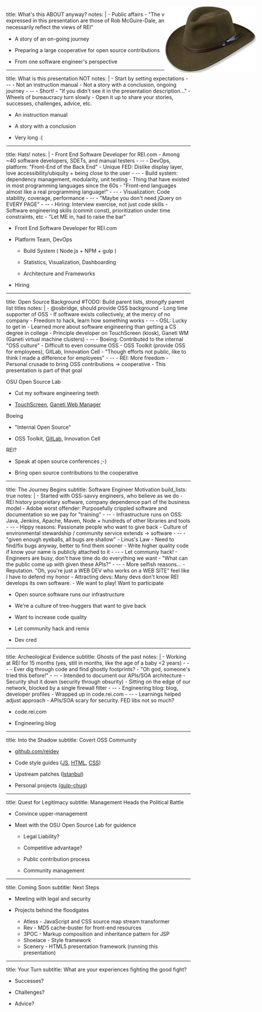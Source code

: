 title: What's this ABOUT anyway?
notes: |
    - Public affairs
    - "The views expressed in this presentation are those of Rob McGuire-Dale, and do not necessarily reﬂect the views of REI"

- A story of an on-going journey

- Preparing a large cooperative for open source contributions

- From one software engineer's perspective

---

title: What is this presentation NOT
notes: |
    - Start by setting expectations
    - --
    - Not an instruction manual
    - Not a story with a conclusion, ongoing journey
    - --
    - Short!
    - "If you didn't see it in the presentation description..."
    - Wheels of bureaucracy turn slowly
    - Open it up to share your stories, successes, challenges, advice, etc.

- An instruction manual

- A story with a conclusion

- Very long :(

---

title: Hats!
notes: |
    - Front End Software Developer for REI.com
    - Among ~40 software developers, SDETs, and manual testers
    - --
    - DevOps, platform: "Front-End of the Back End"
    - Unique FED: Dislike display layer, love accessibility/ubiquity + being close to the user
    - --
    - Build system: dependency management, modularity, unit testing
    - Thing that have existed in most programming languages since the 60s
    - "Front-end languages almost like a real programming language!"
    - --
    - Visualization: Code stability, coverage, performance
    - --
    - "Maybe you don't need jQuery on EVERY PAGE"
    - --
    - Hiring: Interview exercise, not just code skills
    - Software engineering skills (commit const), prioritization under time constraints, etc
    - "Let ME in, had to raise the bar"

<img
  style="
    width:    250px;
    position: absolute;
    right:    50px;
    top:      50px"
  src='images/hat.jpg'>

- Front End Software Developer for REI.com

- Platform Team, DevOps

  - Build System ( Node.js + NPM + gulp )

  - Statistics, Visualization, Dashboarding

  - Architecture and Frameworks

- Hiring

---

title: Open Source Background
#TODO: Build parent lists, strongify parent list titles
notes: |
    - @osbridge, should provide OSS background
    - Long time supporter of OSS
    - If software exists collectively, at the mercy of no company
    - Freedom to hack, learn how something works
    - --
    - OSL: Lucky to get in
    - Learned more about software engineering than getting a CS degree in college
    - Principle developer on TouchScreen (kiosk), Ganeti WM (Ganeti virtual machine clusters)
    - --
    - Boeing: Contributed to the internal "OSS culture"
    - Difficult to even consume OSS
    - OSS Toolkit (provide OSS for employees), GitLab, Innovation Cell
    - "Though efforts not public, like to think I made a difference for employees"
    - --
    - REI: More freedom
    - Personal crusade to bring OSS contributions -> cooperative
    - This presentation is part of that goal

OSU Open Source Lab

  - Cut my software engineering teeth

  - [TouchScreen](https://code.osuosl.org/projects/touchscreen), [Ganeti Web Manager](https://code.osuosl.org/projects/ganeti-webmgr)

Boeing

  - "Internal Open Source"

  - OSS Toolkit, [GitLab](https://www.gitlab.com/), Innovation Cell

REI?

  - Speak at open source conferences ;-)

  - Bring open source contributions to the cooperative

---

title: The Journey Begins
subtitle: Software Engineer Motivation
build_lists: true
notes: |
    - Started with OSS-savvy engineers, who believe as we do
    - REI history proprietary software, company dependence part of the business model
    - Adobe worst offender: Purposefully crippled software and documentation so we pay for "training"
    - --
    - Infrastructure runs on OSS: Java, Jenkins, Apache, Maven, Node + hundreds of other libraries and tools
    - --
    - Hippy reasons: Passionate people who want to give back
    - Culture of environmental stewardship / community service extends -> software
    - --
    - "given enough eyeballs, all bugs are shallow" - Linus's Law
    - Need to find/fix bugs anyway, better to find them sooner
    - Write higher quality code if know your name is publicly attached to it
    - --
    - Let communiy hack!
    - Engineers are busy, don't have time do do everything we want
    - "What can the public come up with given these APIs?"
    - --
    - More selfish reasons...
    - Reputation. "Oh, you're just a WEB DEV who works on a WEB SITE" feel like I have to defend my honor
    - Attracting devs: Many devs don't know REI develops its own software.
    - We want to play! Want to participate

- Open source software runs our infrastructure

- We're a culture of tree-huggers that want to give back

- Want to increase code quality

- Let community hack and remix

- Dev cred

---

title: Archeological Evidence
subtitle: Ghosts of the past
notes: |
    - Working at REI for 15 months (yes, still in months, like the age of a baby <2 years)
    - --
    - Ever dig through code and find ghostly footprints?
    - "Oh god, someone's tried this before!"
    - --
    - Intended to document our APIs/SOA architecture
    - Security shut it down (security through obsurity)
    - Sitting on the edge of our network, blocked by a single firewall filter
    - --
    - Engineering blog: blog, developer profiles
    - Wrapped up in code.rei.com
    - --
    - Learnings helped adjust approach
    - APIs/SOA scary for security. FED libs not so much?

- code.rei.com

- Engineering blog

---

title: Into the Shadow
subtitle: Covert OSS Community

- [github.com/reidev](https://github.com/reidev)

- Code style guides ([JS](https://github.com/reidev/js-style-guide), [HTML](https://github.com/reidev/markup-style-guide), [CSS](https://github.com/reidev/stylesheet-style-guide))

    <!--
        - AirBnB fork, JS style guide

        - documentation deemed safe by management
    -->

- Upstream patches ([Istanbul](https://github.com/reidev/istanbul))

    <!--
        - Istanbul (code coverage)

        - NPM tools

        - Gulp
    -->

- Personal projects ([gulp-chug](https://github.com/robatron/gulp-chug))

    <!--
        - gulp-chug
    -->

---

title: Quest for Legitimacy
subtitle: Management Heads the Political Battle

<!-- As with many development problems at REI, the hardest part is political, not technical -->

- Convince upper-management

    <!--
        - Through the director level

        - Agree it aligns with REI's core values of stewardship and community service

        - Green light
    -->

- Meet with the OSU Open Source Lab for guidence

     <!--
         - Gracious
     -->

    - Legal Liability?

        <!-- Most OSS licences release liability -->

    - Competitive advantage?

        <!--
            - Retailer

            - Front-end code accessable for the curious anyway
        -->

    - Public contribution process

        <!--
            - Already use Git, Stash, Jenkins, etc.
        -->

    - Community management

        <!--
            - PR guidelines
        -->

---

title: Coming Soon
subtitle: Next Steps

- Meeting with legal and security

    <!--
        - Initial pitch

        - back to us in a couple weeks
    -->

- Projects behind the floodgates

    - Atless     - JavaScript and CSS source map stream transformer
    - Rev        - MD5 cache-buster for front-end resources
    - 3POC       - Markup composition and inheritance pattern for JSP
    - Shoelace   - Style framework
    - Scenery    - HTML5 presentation framework (running this presentation)

---

title: Your Turn
subtitle: What are your experiences fighting the good fight?

- Successes?

- Challenges?

- Advice?
